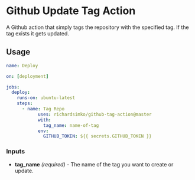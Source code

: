 # Github Update Tag Action
A Github action that simply tags the repository with the specified tag. If the tag exists it gets updated.

## Usage
```yml
name: Deploy

on: [deployment]

jobs:
  deploy:
    runs-on: ubuntu-latest
    steps:
      - name: Tag Repo
            uses: richardsimko/github-tag-action@master
            with:
              tag_name: name-of-tag
            env:
              GITHUB_TOKEN: ${{ secrets.GITHUB_TOKEN }}
```

### Inputs

- **tag_name** _(required)_ - The name of the tag you want to create or update.

